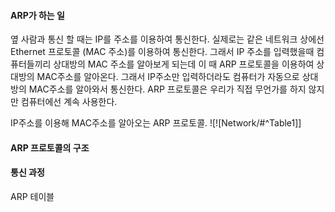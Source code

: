 #### ARP가 하는 일
옆 사람과 통신 할 때는 IP를 주소를 이용하여 통신한다. 실제로는 같은 네트워크 상에선 Ethernet 프로토콜 (MAC 주소)를 이용하여 통신한다. 그래서 IP 주소를 입력했을때 컴퓨터들끼리 상대방의 MAC 주소를 알아보게 되는데 이 때 ARP 프로토콜을 이용하여 상대방의 MAC주소를 알아온다. 그래서 IP주소만 입력하더라도 컴퓨터가 자동으로 상대방의 MAC주소를 알아와서 통신한다. ARP 프로토콜은 우리가 직접 무언가를 하지 않지만 컴퓨터에선 계속 사용한다. 

IP주소를 이용해 MAC주소를 알아오는 ARP 프로토콜.
![![Network/#^Table1]]

#### ARP 프로토콜의 구조

#### 통신 과정

ARP 테이블
